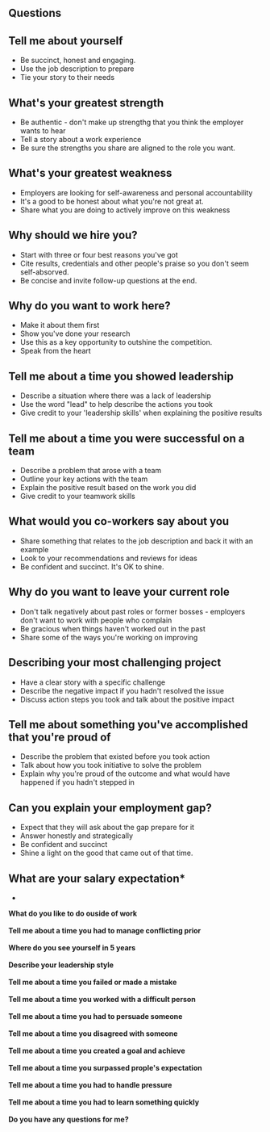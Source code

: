 ## Questions

## Tell me about yourself
- Be succinct, honest and engaging.
- Use the job description to prepare
- Tie your story to their needs
## What's your greatest strength
- Be authentic - don't make up strengthg that you think the employer wants to hear
- Tell a story about a work experience
- Be sure the strengths you share are aligned to the role you want.
## What's your greatest weakness
- Employers are looking for self-awareness and personal accountability
- It's a good to be honest about what you're not great at.
- Share what you are doing to actively improve on this weakness
## Why should we hire you?
- Start with three or four best reasons you've got
- Cite results, credentials and other people's praise so you don't seem self-absorved.
- Be concise and invite follow-up questions at the end.
## Why do you want to work here?
- Make it about them first
- Show you've done your research
- Use this as a key opportunity to outshine the competition.
- Speak from the heart
## Tell me about a time you showed leadership
- Describe a situation where there was a lack of leadership
- Use the word "lead" to help describe the actions you took
- Give credit to your 'leadership skills' when explaining the positive results
## Tell me about a time you were successful on a team
- Describe a problem that arose with a team
- Outline your key actions with the team
- Explain the positive result based on the work you did
- Give credit to your teamwork skills
## What would you co-workers say about you
- Share something that relates to the job description and back it with an example
- Look to your recommendations and reviews for ideas
- Be confident and succinct. It's OK to shine.
## Why do you want to leave your current role
- Don't talk negatively about past roles or former bosses - employers don't want to work with people who complain
- Be gracious when things haven't worked out in the past
- Share some of the ways you're working on improving
## Describing your most challenging project
- Have a clear story with a specific challenge
- Describe the negative impact if you hadn't resolved the issue
- Discuss action steps you took and talk about the positive impact
## Tell me about something you've accomplished that you're proud of
- Describe the problem that existed before you took action
- Talk about how you took initiative to solve the problem
- Explain why you're proud of the outcome and what would have happened if you hadn't stepped in
## Can you explain your employment gap?
- Expect that they will ask about the gap prepare for it
- Answer honestly and strategically
- Be confident and succinct
- Shine a light on the good that came out of that time.
## What are your salary expectation*
- 
**What do you like to do ouside of work**
<br><br>
**Tell me about a time you had to manage conflicting prior**
<br><br>
**Where do you see yourself in 5 years**
<br><br>
**Describe your leadership style**
<br><br>
**Tell me about a time you failed or made a mistake**
<br><br>
**Tell me about a time you worked with a difficult person**
<br><br>
**Tell me about a time you had to persuade someone**
<br><br>
**Tell me about a time you disagreed with someone**
<br><br>
**Tell me about a time you created a goal and achieve**
<br><br>
**Tell me about a time you surpassed prople's expectation**
<br><br>
**Tell me about a time you had to handle pressure**
<br><br>
**Tell me about a time you had to learn something quickly**
<br><br>
**Do you have any questions for me?**
<br><br>
